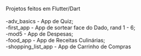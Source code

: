 Projetos feitos em Flutter/Dart <br><br>
-adv_basics - App de Quiz; <br>
-first_app - App de sortear face do Dado, rand 1 - 6; <br>
-mod5 - App de Despesas; <br>
-food_app - App de Receitas Culinárias;<br>
-shopping_list_app - App de Carrinho de Compras<br>
